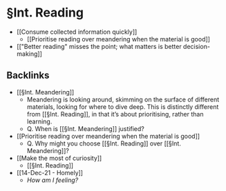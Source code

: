 # §Int. Reading
* [[Consume collected information quickly]]
	* [[Prioritise reading over meandering when the material is good]]
* [["Better reading" misses the point; what matters is better decision-making]]

## Backlinks
* [[§Int. Meandering]]
	* Meandering is looking around, skimming on the surface of different materials, looking for where to dive deep. This is distinctly different from [[§Int. Reading]], in that it’s about prioritising, rather than learning.
	* Q. When is [[§Int. Meandering]] justified?
* [[Prioritise reading over meandering when the material is good]]
	* Q. Why might you choose [[§Int. Reading]] over [[§Int. Meandering]]?
* [[Make the most of curiosity]]
	* [[§Int. Reading]]
* [[14-Dec-21 - Homely]]
	* *How am I feeling?*

<!-- {BearID:58F912B4-A047-45A0-93BA-84A6F188A28B-47725-0000045876BC0794} -->
